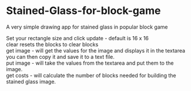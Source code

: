 # Stained-Glass-for-block-game
A very simple drawing app for stained glass in popular block game  

Set your rectangle size and click update - default is 16 x 16  
clear resets the blocks to clear blocks  
get image - will get the values for the image and displays it in the textarea you can then copy it and save it to a text file.  
put image - will take the values from the textarea and put them to the image.  
get costs - will calculate the number of blocks needed for building the stained glass image.  
